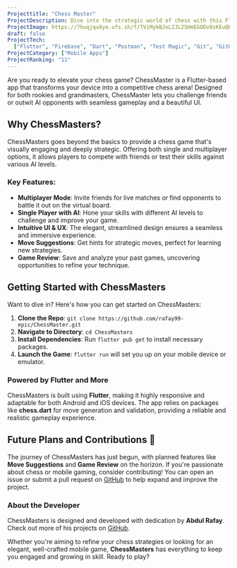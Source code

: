 ```yaml
---
Projecttitle: "Chess Master"
ProjectDescription: Dive into the strategic world of chess with this Flutter-powered game. Challenge friends 👥, master the art of checkmate! Your mobile chess arena awaits."
ProjectImage: https://7huqjqx8yo.ufs.sh/f/TViMykBJnLIJL2SHmEGODv8zKEuQRClSiYAsbdfeG73ThV1q
draft: false
ProjectTech:
  ["Flutter", "Firebase", "Dart", "Postman", "Test Magic", "Git", "GitHub"]
ProjectCategory: ["Mobile Apps"]
ProjectRanking: "11"
---
```


Are you ready to elevate your chess game? ChessMaster is a Flutter-based app that transforms your device into a competitive chess arena! Designed for both rookies and grandmasters, ChessMaster lets you challenge friends or outwit AI opponents with seamless gameplay and a beautiful UI.

## Why ChessMasters?

ChessMasters goes beyond the basics to provide a chess game that's visually engaging and deeply strategic. Offering both single and multiplayer options, it allows players to compete with friends or test their skills against various AI levels.

### Key Features:

- **Multiplayer Mode**: Invite friends for live matches or find opponents to battle it out on the virtual board.
- **Single Player with AI**: Hone your skills with different AI levels to challenge and improve your game.
- **Intuitive UI & UX**: The elegant, streamlined design ensures a seamless and immersive experience.
- **Move Suggestions**: Get hints for strategic moves, perfect for learning new strategies.
- **Game Review**: Save and analyze your past games, uncovering opportunities to refine your technique.

## Getting Started with ChessMasters

Want to dive in? Here's how you can get started on ChessMasters:

1. **Clone the Repo**: `git clone https://github.com/rafay99-epic/ChessMaster.git`
2. **Navigate to Directory**: `cd ChessMasters`
3. **Install Dependencies**: Run `flutter pub get` to install necessary packages.
4. **Launch the Game**: `flutter run` will set you up on your mobile device or emulator.

### Powered by Flutter and More

ChessMasters is built using **Flutter**, making it highly responsive and adaptable for both Android and iOS devices. The app relies on packages like **chess.dart** for move generation and validation, providing a reliable and realistic gameplay experience.

## Future Plans and Contributions 🌟

The journey of ChessMasters has just begun, with planned features like **Move Suggestions** and **Game Review** on the horizon. If you're passionate about chess or mobile gaming, consider contributing! You can open an issue or submit a pull request on [GitHub](https://github.com/rafay99-epic/ChessMaster) to help expand and improve the project.

### About the Developer

ChessMasters is designed and developed with dedication by **Abdul Rafay**. Check out more of his projects on [GitHub](https://github.com/rafay99-epic).

Whether you're aiming to refine your chess strategies or looking for an elegant, well-crafted mobile game, **ChessMasters** has everything to keep you engaged and growing in skill. Ready to play?
